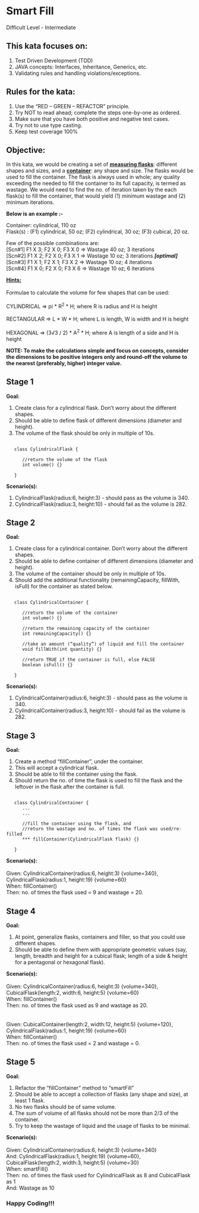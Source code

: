 # Smart Fill

Difficult Level - Intermediate

## This kata focuses on:
1) Test Driven Development (TDD)
2) JAVA concepts: Interfaces, Inheritance, Generics, etc.
3) Validating rules and handling violations/exceptions.

## Rules for the kata:
1) Use the “RED – GREEN – REFACTOR” principle.
2) Try NOT to read ahead; complete the steps one-by-one as ordered.
3) Make sure that you have both positive and negative test cases.
4) Try not to use type casting.
5) Keep test coverage 100%

## Objective:
In this kata, we would be creating a set of <b><u>measuring flasks</u></b>: different shapes and 
sizes, and a <b><u>container</u></b>: any shape and size. The flasks would be used to fill the container.
The flask is always used in whole; any quality exceeding the needed to fill the container to its full capacity, is 
termed as wastage. We would need to find the no. of iteration taken by the each flask(s) to fill the container, that 
would yield (1) minimum wastage and (2) minimum iterations.

**Below is an example :-**

Container: cylindrical, 110 oz <br>
Flask(s) : (F1) cylindrical, 50 oz; (F2) cylindrical, 30 oz; (F3) cubical, 20 oz. <br>

Few of the possible combinations are: <br>
[Scn#1] F1 X 3; F2 X 0; F3 X 0   => Wastage 40 oz; 3 iterations <br>
[Scn#2] F1 X 2; F2 X 0; F3 X 1   => Wastage 10 oz; 3 iterations ***[optimal]*** <br>
[Scn#3] F1 X 1; F2 X 1; F3 X 2   => Wastage 10 oz; 4 iterations <br>
[Scn#4] F1 X 0; F2 X 0; F3 X 6   => Wastage 10 oz; 6 iterations <br>

<b><u>Hints:</u></b><br><br>
Formulae to calculate the volume for few shapes that can be used:<br><br>
CYLINDRICAL => pi * R<sup>2</sup> * H; where R is radius and H is height<br><br>
RECTANGULAR => L * W * H; where L is length, W is width and H is height<br><br>
HEXAGONAL => (3&radic;3 / 2) * A<sup>2</sup> * H; where A is length of a side and H is height

**NOTE: To make the calculations simple and focus on concepts, consider the dimensions to be positive integers only 
and round-off the volume to the nearest (preferably, higher) integer value.**

## Stage 1
<b>Goal:</b>
1) Create class for a cylindrical flask. Don’t worry about the different shapes.
2) Should be able to define flask of different dimensions (diameter and height).
3) The volume of the flask should be only in multiple of 10s.

<pre><code>
   class CylindricalFlask {

      //return the volume of the flask
      int volume() {}

   }
</code></pre>

<b>Scenario(s):</b><br>
1) CylindricalFlask(radius:6, height:3) - should pass as the volume is 340. 
2) CylindricalFlask(radius:3, height:10) - should fail as the volume is 282.

## Stage 2
<b>Goal:</b>
1) Create class for a cylindrical container. Don’t worry about the different shapes.
2) Should be able to define container of different dimensions (diameter and height).
3) The volume of the container should be only in multiple of 10s.
4) Should add the additional functionality (remainingCapacity, fillWith, isFull) for the container as stated below.

<pre><code>
   class CylindricalContainer {

      //return the volume of the container
      int volume() {}

      //return the remaining capacity of the container
      int remainingCapacity() {}

      //take an amount (“quality”) of liquid and fill the container
      void fillWith(int quantity) {}

      //return TRUE if the container is full, else FALSE
      boolean isFull() {}

   }
</code></pre>

<b>Scenario(s):</b><br>
1) CylindricalContainer(radius:6, height:3) - should pass as the volume is 340. 
2) CylindricalContainer(radius:3, height:10) - should fail as the volume is 282.

## Stage 3
<b>Goal:</b>
1) Create a method “fillContainer”, under the container.
2) This will accept a cylindrical flask.
3) Should be able to fill the container using the flask.
4) Should return the no. of time the flask is used to fill the flask and the leftover in the flask after the container is full.

<pre><code>
   class CylindricalContainer {
      ...
      ...

      //fill the container using the flask, and
      //return the wastage and no. of times the flask was used/re-filled
      *** fillContainer(CylindricalFlask flask) {}

   }
</code></pre>

<b>Scenario(s):</b><br><br>
Given: CylindricalContainer(radius:6, height:3) {volume=340}, CylindricalFlask(radius:1, height:19) {volume=60} <br> 
When: fillContainer() <br> 
Then: no. of times the flask used = 9 and wastage = 20.   

## Stage 4
<b>Goal:</b>
1) At point, generalize flasks, containers and filler, so that you could use different shapes.
2) Should be able to define them with appropriate geometric values (say, length, breadth and height for a cubical 
flask; length of a side & height for a pentagonal or hexagonal flask).

<b>Scenario(s):</b><br><br>
Given: CylindricalContainer(radius:6, height:3) {volume=340}, CubicalFlask(length:2, width:6, height:5) {volume=60} <br>
When: fillContainer() <br> 
Then: no. of times the flask used as 9 and wastage as 20.<br><br>   
Given: CubicalContainer(length:2, width:12, height:5) {volume=120}, CylindricalFlask(radius:1, height:19) {volume=60} 
<br> 
When: fillContainer() <br> 
Then: no. of times the flask used = 2 and wastage = 0.   

## Stage 5
<b>Goal:</b>
1) Refactor the “fillContainer” method to “smartFill”
2) Should be able to accept a collection of flasks (any shape and size), at least 1 flask.
3) No two flasks should be of same volume.
4) The sum of volume of all flasks should not be more than 2/3 of the container.
5) Try to keep the wastage of liquid and the usage of flasks to be minimal.

<b>Scenario(s):</b><br><br>
Given: CylindricalContainer(radius:6, height:3) {volume=340} <br> 
And: CylindricalFlask(radius:1, height:19) {volume=60}, CubicalFlask(length:2, width:3, height:5) {volume=30} <br>
When: smartFill()  <br>
Then: no. of times the flask used for CylindricalFlask as 8 and CubicalFlask as 1 <br>
And: Wastage as 10<br>

### Happy Coding!!!

